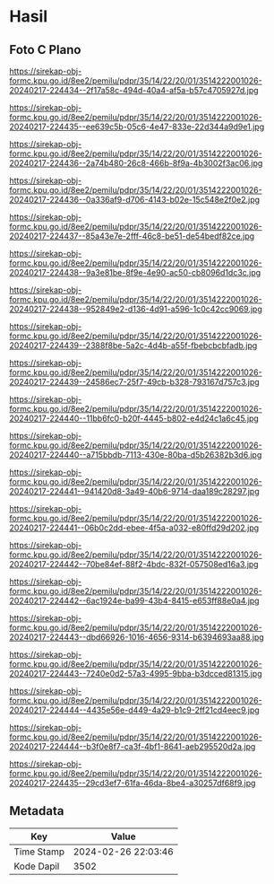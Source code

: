 # Hasil

## Foto C Plano

https://sirekap-obj-formc.kpu.go.id/8ee2/pemilu/pdpr/35/14/22/20/01/3514222001026-20240217-224434--2f17a58c-494d-40a4-af5a-b57c4705927d.jpg

https://sirekap-obj-formc.kpu.go.id/8ee2/pemilu/pdpr/35/14/22/20/01/3514222001026-20240217-224435--ee639c5b-05c6-4e47-833e-22d344a9d9e1.jpg

https://sirekap-obj-formc.kpu.go.id/8ee2/pemilu/pdpr/35/14/22/20/01/3514222001026-20240217-224436--2a74b480-26c8-466b-8f9a-4b3002f3ac06.jpg

https://sirekap-obj-formc.kpu.go.id/8ee2/pemilu/pdpr/35/14/22/20/01/3514222001026-20240217-224436--0a336af9-d706-4143-b02e-15c548e2f0e2.jpg

https://sirekap-obj-formc.kpu.go.id/8ee2/pemilu/pdpr/35/14/22/20/01/3514222001026-20240217-224437--85a43e7e-2fff-46c8-be51-de54bedf82ce.jpg

https://sirekap-obj-formc.kpu.go.id/8ee2/pemilu/pdpr/35/14/22/20/01/3514222001026-20240217-224438--9a3e81be-8f9e-4e90-ac50-cb8096d1dc3c.jpg

https://sirekap-obj-formc.kpu.go.id/8ee2/pemilu/pdpr/35/14/22/20/01/3514222001026-20240217-224438--952849e2-d136-4d91-a596-1c0c42cc9069.jpg

https://sirekap-obj-formc.kpu.go.id/8ee2/pemilu/pdpr/35/14/22/20/01/3514222001026-20240217-224439--2388f8be-5a2c-4d4b-a55f-fbebcbcbfadb.jpg

https://sirekap-obj-formc.kpu.go.id/8ee2/pemilu/pdpr/35/14/22/20/01/3514222001026-20240217-224439--24586ec7-25f7-49cb-b328-793167d757c3.jpg

https://sirekap-obj-formc.kpu.go.id/8ee2/pemilu/pdpr/35/14/22/20/01/3514222001026-20240217-224440--11bb6fc0-b20f-4445-b802-e4d24c1a6c45.jpg

https://sirekap-obj-formc.kpu.go.id/8ee2/pemilu/pdpr/35/14/22/20/01/3514222001026-20240217-224440--a715bbdb-7113-430e-80ba-d5b26382b3d6.jpg

https://sirekap-obj-formc.kpu.go.id/8ee2/pemilu/pdpr/35/14/22/20/01/3514222001026-20240217-224441--941420d8-3a49-40b6-9714-daa189c28297.jpg

https://sirekap-obj-formc.kpu.go.id/8ee2/pemilu/pdpr/35/14/22/20/01/3514222001026-20240217-224441--06b0c2dd-ebee-4f5a-a032-e80ffd29d202.jpg

https://sirekap-obj-formc.kpu.go.id/8ee2/pemilu/pdpr/35/14/22/20/01/3514222001026-20240217-224442--70be84ef-88f2-4bdc-832f-057508ed16a3.jpg

https://sirekap-obj-formc.kpu.go.id/8ee2/pemilu/pdpr/35/14/22/20/01/3514222001026-20240217-224442--6ac1924e-ba99-43b4-8415-e653ff88e0a4.jpg

https://sirekap-obj-formc.kpu.go.id/8ee2/pemilu/pdpr/35/14/22/20/01/3514222001026-20240217-224443--dbd66926-1016-4656-9314-b6394693aa88.jpg

https://sirekap-obj-formc.kpu.go.id/8ee2/pemilu/pdpr/35/14/22/20/01/3514222001026-20240217-224443--7240e0d2-57a3-4995-9bba-b3dcced81315.jpg

https://sirekap-obj-formc.kpu.go.id/8ee2/pemilu/pdpr/35/14/22/20/01/3514222001026-20240217-224444--4435e56e-d449-4a29-b1c9-2ff21cd4eec9.jpg

https://sirekap-obj-formc.kpu.go.id/8ee2/pemilu/pdpr/35/14/22/20/01/3514222001026-20240217-224444--b3f0e8f7-ca3f-4bf1-8641-aeb295520d2a.jpg

https://sirekap-obj-formc.kpu.go.id/8ee2/pemilu/pdpr/35/14/22/20/01/3514222001026-20240217-224435--29cd3ef7-61fa-46da-8be4-a30257df68f9.jpg


## Metadata

| Key        | Value               |
| ---------- | ------------------- |
| Time Stamp | 2024-02-26 22:03:46 |
| Kode Dapil | 3502                |



